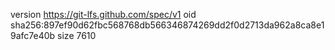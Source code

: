 version https://git-lfs.github.com/spec/v1
oid sha256:897ef90d62fbc568768db566346874269dd2f0d2713da962a8ca8e19afc7e40b
size 7610
